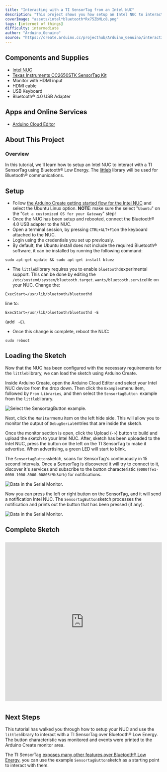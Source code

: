 ```yaml
---
title: "Interacting with a TI SensorTag from an Intel NUC"
description: "This project shows you how setup an Intel NUC to interact with a TI SensorTag device using Bluetooth® Low Energy."
coverImage: "assets/intel*bluetooth*Rx75ZbMLc8.png"
tags: [internet of things]
difficulty: intermediate
author: "Arduino_Genuino"
source: "https://create.arduino.cc/projecthub/Arduino_Genuino/interacting-with-a-ti-sensortag-from-an-intel-nuc-e88ba5"
---
```


## Components and Supplies

- [Intel NUC](https://www.intel.com/content/www/us/en/products/boards-kits/nuc.html)
- [Texas Instruments CC2650STK SensorTag Kit](https://www.newark.com/41Y0857?COM=ref_hackster)
- Monitor with HDMI input
- HDMI cable
- USB Keyboard
- Bluetooth® 4.0 USB Adapter

## Apps and Online Services

- [Arduino Cloud Editor](https://create.arduino.cc/editor)

## About This Project

### Overview

In this tutorial, we'll learn how to setup an Intel NUC to interact with a TI SensorTag using Bluetooth® Low Energy. The [littleb](https://github.com/intel-iot-devkit/littleb) library will be used for Bluetooth® communications.

## Setup

- Follow [the Arduino Create getting started flow for the Intel NUC](https://create.arduino.cc/projecthub/Arduino_Genuino/getting-started-with-intel-iot-gateways-on-arduino-create-dcf1bc) and select the Ubuntu Linux option. **NOTE**: make sure the select "`Ubuntu`" on the "`Get a customized OS for your Gateway`" step!
- Once the NUC has been setup and rebooted, connect the Bluetooth® 4.0 USB adapter to the NUC.
- Open a terminal session, by pressing `CTRL+ALT+F1`on the keyboard attached to the NUC.
- Login using the credentials you set up previously.
- By default, the Ubuntu install does not include the required Bluetooth® software, it can be installed by running the following command:

```arduino
sudo apt-get update && sudo apt-get install bluez
```

- The `littleb`library requires you to enable `bluetoothd`experimental support. This can be done by editing the `/etc/systemd/system/bluetooth.target.wants/bluetooth.service`file on your NUC. Change the:

```arduino
ExecStart=/usr/lib/bluetooth/bluetoothd
```

line to:

```arduino
ExecStart=/usr/lib/bluetooth/bluetoothd -E
```

(add ` -E`).

- Once this change is complete, reboot the NUC:

```arduino
sudo reboot
```

## Loading the Sketch

Now that the NUC has been configured with the necessary requirements for the `littleb`library, we can load the sketch using Arduino Create.

Inside Arduino Create, open the Arduino Cloud Editor and select your Intel NUC device from the drop down. Then click the `Examples`menu item, followed by `From Libraries`, and then select the `SensortagButton `example from the `littleb`library.

![Select the SensortagButton example.](assets/screen*shot*2017-08-08*at*12*49*25*pm*z7G2GZLOSp.png)

Next, click the `Monitor`menu item on the left hide side. This will allow you to monitor the output of `DebugSerial`entries that are inside the sketch.

Once the monitor section is open, click the Upload (`->`) button to build and upload the sketch to your Intel NUC. After, sketch has been uploaded to the Intel NUC, press the button on the left on the TI SensorTag to make it advertise. When advertising, a green LED will start to blink.

The `SensortagButton`sketch, scans for SensorTag's continuously in 15 second intervals. Once a SensorTag is discovered it will try to connect to it, discover it's services and subscribe to the button characteristic (`0000ffe1-0000-1000-8000-00805f9b34fb`) for notifications. 

![Data in the Serial Monitor.](assets/screen*shot*2017-08-08*at*1_13*11*pm_26fDfwMz2k.png)

Now you can press the left or right button on the SensorTag, and it will send a notification Intel NUC. The `SensortagButton`sketch processes the notification and prints out the button that has been pressed (if any).

![Data in the Serial Monitor.](assets/screen*shot*2017-08-08*at*1_14*25*pm_G3olOzMV0A.png)

## Complete Sketch

<iframe src='https://create.arduino.cc/editor/Arduino_Genuino/1edcf727-6bad-4348-b954-35161a57d820/preview?embed&snippet' style='height:510px;width:100%;margin:10px 0' frameborder='0'></iframe>

## Next Steps

This tutorial has walked you through how to setup your NUC and use the `littleb`library to interact with a TI SensorTag over Bluetooth® Low Energy. The button characteristic was monitored and events were printed to the Arduino Create monitor area.

The TI SensorTag [exposes many other features over Bluetooth® Low Energy](http://processors.wiki.ti.com/index.php/CC2650*SensorTag*Users*Guide#Gatt*Server), you can use the example `SensortagButton`sketch as a starting point to interact with them.

